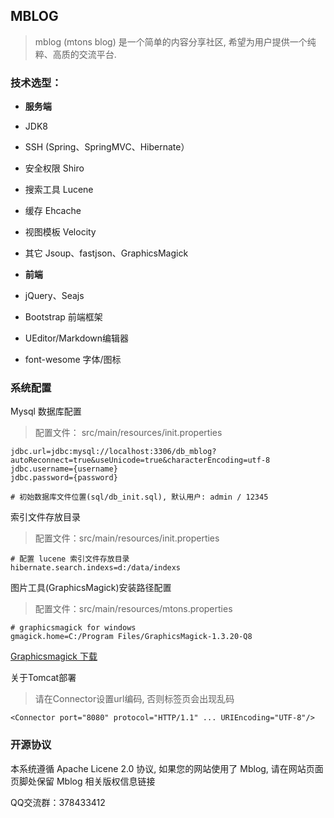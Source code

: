## MBLOG

> mblog (mtons blog) 是一个简单的内容分享社区, 希望为用户提供一个纯粹、高质的交流平台. 

### 技术选型：

* **服务端**
* JDK8
* SSH (Spring、SpringMVC、Hibernate）
* 安全权限 Shiro
* 搜索工具 Lucene
* 缓存 Ehcache
* 视图模板 Velocity
* 其它 Jsoup、fastjson、GraphicsMagick

* **前端**
* jQuery、Seajs
* Bootstrap 前端框架
* UEditor/Markdown编辑器
* font-wesome 字体/图标

### 系统配置

Mysql 数据库配置
> 配置文件： src/main/resources/init.properties


```
jdbc.url=jdbc:mysql://localhost:3306/db_mblog?autoReconnect=true&useUnicode=true&characterEncoding=utf-8
jdbc.username={username}
jdbc.password={password}

# 初始数据库文件位置(sql/db_init.sql), 默认用户: admin / 12345
```


索引文件存放目录

> 配置文件：src/main/resources/init.properties

```
# 配置 lucene 索引文件存放目录
hibernate.search.indexs=d:/data/indexs
```


图片工具(GraphicsMagick)安装路径配置
> 配置文件：src/main/resources/mtons.properties

```
# graphicsmagick for windows
gmagick.home=C:/Program Files/GraphicsMagick-1.3.20-Q8
```

[Graphicsmagick 下载](http://www.graphicsmagick.org/download.html)


关于Tomcat部署
> 请在Connector设置url编码, 否则标签页会出现乱码

```
<Connector port="8080" protocol="HTTP/1.1" ... URIEncoding="UTF-8"/>
```

### 开源协议

本系统遵循 Apache Licene 2.0 协议, 如果您的网站使用了 Mblog, 请在网站页面页脚处保留 Mblog 相关版权信息链接


QQ交流群：378433412
